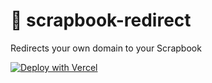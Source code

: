# 🐬 scrapbook-redirect
Redirects your own domain to your Scrapbook

[![Deploy with Vercel](https://vercel.com/button)](https://vercel.com/new/git/external?repository-url=https%3A%2F%2Fgithub.com%2Fsampoder%2Fscrapbook-redirect&env=username&envDescription=Username%20refers%20to%20the%20last%20part%20of%20your%20Scrapbook%20URL.%20For%20example%20Sam's%20Scrapbook%20URL%20is%20scrapbook.hackclub.com%2Fsampoder%20so%20his%20username%20is%20'sampoder'.&project-name=my-scrapbook&repo-name=my-scrapbook&demo-title=Your%20Scrapbook%20-%20Your%20Domain&demo-description=Follow%20along%20with%20deploying%20this%20app%20to%20Vercel%20and%20then%20add%20your%20domain%20to%20the%20project.&demo-url=https%3A%2F%2Fscrapbook.hackclub.com&demo-image=https%3A%2F%2Fassets.hackclub.com%2Flog%2F2020-06-18_scrapbook.jpg&redirect-url=https%3A%2F%2Fsummer-streaks-git-sampoder-patch-1.hackclub.dev%2Fapi%2Fvercel-deploy-finished%2F)
